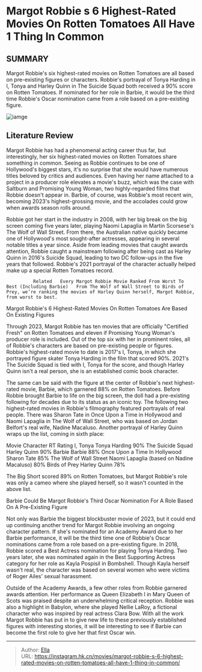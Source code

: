 # Margot Robbie s 6 Highest-Rated Movies On Rotten Tomatoes All Have 1 Thing In Common


## SUMMARY 



  Margot Robbie&#39;s six highest-rated movies on Rotten Tomatoes are all based on pre-existing figures or characters.   Robbie&#39;s portrayal of Tonya Harding in I, Tonya and Harley Quinn in The Suicide Squad both received a 90% score on Rotten Tomatoes.   If nominated for her role in Barbie, it would be the third time Robbie&#39;s Oscar nomination came from a role based on a pre-existing figure.  

![iamge](https://static1.srcdn.com/wordpress/wp-content/uploads/2023/12/margot-robbie-s-6-highest-rated-movies-on-rotten-tomatoes-all-have-1-thing-in-common.jpg)

## Literature Review



Margot Robbie has had a phenomenal acting career thus far, but interestingly, her six highest-rated movies on Rotten Tomatoes share something in common. Seeing as Robbie continues to be one of Hollywood&#39;s biggest stars, it&#39;s no surprise that she would have numerous titles beloved by critics and audiences. Even having her name attached to a project in a producer role elevates a movie&#39;s buzz, which was the case with Saltburn and Promising Young Woman, two highly-regarded films that Robbie doesn&#39;t appear in. Barbie, of course, was Robbie&#39;s most recent win, becoming 2023&#39;s highest-grossing movie, and the accolades could grow when awards season rolls around.




Robbie got her start in the industry in 2008, with her big break on the big screen coming five years later, playing Naomi Lapaglia in Martin Scorsese&#39;s The Wolf of Wall Street. From there, the Australian native quickly became one of Hollywood&#39;s most sought-after actresses, appearing in several notable titles a year since. Aside from leading movies that caught awards attention, Robbie caught a mainstream following after being cast as Harley Quinn in 2016&#39;s Suicide Squad, leading to two DC follow-ups in the five years that followed. Robbie&#39;s 2021 portrayal of the character actually helped make up a special Rotten Tomatoes record.

              Related   Every Margot Robbie Movie Ranked From Worst To Best (Including Barbie)   From The Wolf of Wall Street to Birds of Prey, we’re ranking the movies of Harley Quinn herself, Margot Robbie, from worst to best.     


 Margot Robbie&#39;s 6 Highest-Rated Movies On Rotten Tomatoes Are Based On Existing Figures 
          




Through 2023, Margot Robbie has ten movies that are officially &#34;Certified Fresh&#34; on Rotten Tomatoes and eleven if Promising Young Woman&#39;s producer role is included. Out of the top six with her in prominent roles, all of Robbie&#39;s characters are based on pre-existing people or figures. Robbie&#39;s highest-rated movie to date is 2017&#39;s I, Tonya, in which she portrayed figure skater Tonya Harding in the film that scored 90%. 2021&#39;s The Suicide Squad is tied with I, Tonya for the score, and though Harley Quinn isn&#39;t a real person, she is an established comic book character.

The same can be said with the figure at the center of Robbie&#39;s next highest-rated movie, Barbie, which garnered 88% on Rotten Tomatoes. Before Robbie brought Barbie to life on the big screen, the doll had a pre-existing following for decades due to its status as an iconic toy. The following two highest-rated movies in Robbie&#39;s filmography featured portrayals of real people. There was Sharon Tate in Once Upon a Time in Hollywood and Naomi Lapaglia in The Wolf of Wall Street, who was based on Jordan Belfort&#39;s real wife, Nadine Macaluso. Another portrayal of Harley Quinn wraps up the list, coming in sixth place:




 Movie  Character  RT Rating   I, Tonya  Tonya Harding  90%   The Suicide Squad  Harley Quinn  90%   Barbie  Barbie  88%   Once Upon a Time In Hollywood  Sharon Tate  85%   The Wolf of Wall Street  Naomi Lapaglia (based on Nadine Macaluso)  80%   Birds of Prey  Harley Quinn  78%   





The Big Short scored 89% on Rotten Tomatoes, but Margot Robbie&#39;s role was only a cameo where she played herself, so it wasn&#39;t counted in the above list.






 Barbie Could Be Margot Robbie&#39;s Third Oscar Nomination For A Role Based On A Pre-Existing Figure 
          




Not only was Barbie the biggest blockbuster movie of 2023, but it could end up continuing another trend for Margot Robbie involving an ongoing character pattern. If she&#39;s nominated for an Academy Award due to her Barbie performance, it will be the third time one of Robbie&#39;s Oscar nominations came from a role based on a pre-existing figure. In 2018, Robbie scored a Best Actress nomination for playing Tonya Harding. Two years later, she was nominated again in the Best Supporting Actress category for her role as Kayla Pospisil in Bombshell. Though Kayla herself wasn&#39;t real, the character was based on several women who were victims of Roger Ailes&#39; sexual harassment.

Outside of the Academy Awards, a few other roles from Robbie garnered awards attention. Her performance as Queen Elizabeth I in Mary Queen of Scots was praised despite an underwhelming critical reception. Robbie was also a highlight in Babylon, where she played Nellie LaRoy, a fictional character who was inspired by real actress Clara Bow. With all the work Margot Robbie has put in to give new life to these previously established figures with interesting stories, it will be interesting to see if Barbie can become the first role to give her that first Oscar win.






---

> Author: [Ella](https://instagram.hk.cn/)  
> URL: https://instagram.hk.cn/movies/margot-robbie-s-6-highest-rated-movies-on-rotten-tomatoes-all-have-1-thing-in-common/  

